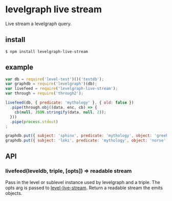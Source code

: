 # levelgraph live stream

Live stream a levelgraph query.

## install

    $ npm install levelgraph-live-stream

## example

```js
var db = require('level-test')()('testdb');
var graphdb = require('levelgraph')(db);
var livefeed = require('levelgraph-live-stream');
var through = require('through2');

livefeed(db, { predicate: 'mythology' }, { old: false })
  .pipe(through.obj((data, enc, cb) => {
    cb(null, JSON.stringify(data, null, 2));
  }))
  .pipe(process.stdout)
;

graphdb.put({ subject: 'sphinx', predicate: 'mythology', object: 'greek' });
graphdb.put({ subject: 'loki', predicate: 'mythology', object: 'norse' });
```

## API

### livefeed(leveldb, triple, [opts]) => readable stream

Pass in the level or sublevel instance used by levelgraph and a triple. The opts arg is passed to [level-live-stream](https://github.com/dominictarr/level-live-stream). Return a readable stream the emits objects.
